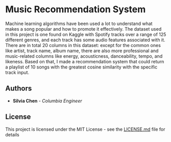 # Music Recommendation System

Machine learning algorithms have been used a lot to understand what makes a song popular and how to promote it effectively.
The dataset used in this project is one found on Kaggle with  Spotify tracks over a range of 125 different genres, and each track has some audio features associated with it. There are in total 20 columns in this dataset: except for the common ones like artist, track name, album name, there are also more professional and music-related columns like energy, acousticness, danceability, tempo, and likeness. Based on that, I made a recommendation system that could return a playlist of 10 songs with the greatest cosine similarity with the specific track input.

## Authors

* **Silvia Chen** - *Columbia Engineer*

## License

This project is licensed under the MIT License - see the [LICENSE.md](LICENSE.md) file for details
